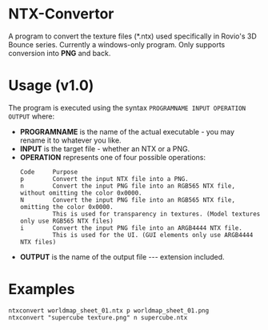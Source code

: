 # NTX-Convertor
A program to convert the texture files (*.ntx) used specifically in Rovio's 3D Bounce series.
Currently a windows-only program.
Only supports conversion into **PNG** and back.

# Usage (v1.0)
The program is executed using the syntax
`PROGRAMNAME INPUT OPERATION OUTPUT`
where:
- **PROGRAMNAME** is the name of the actual executable - you may rename it to whatever you like.
- **INPUT** is the target file - whether an NTX or a PNG.
- **OPERATION** represents one of four possible operations:
  ```
  Code     Purpose
  p        Convert the input NTX file into a PNG.
  n        Convert the input PNG file into an RGB565 NTX file, without omitting the color 0x0000.
  N        Convert the input PNG file into an RGB565 NTX file, omitting the color 0x0000.
           This is used for transparency in textures. (Model textures only use RGB565 NTX files)
  i        Convert the input PNG file into an ARGB4444 NTX file.
           This is used for the UI. (GUI elements only use ARGB4444 NTX files)
  ```
- **OUTPUT** is the name of the output file --- extension included.

# Examples
```
ntxconvert worldmap_sheet_01.ntx p worldmap_sheet_01.png
ntxconvert "supercube texture.png" n supercube.ntx
```
